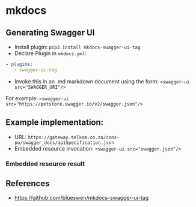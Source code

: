 # mkdocs

## Generating Swagger UI

- Install plugin: `pip3 install mkdocs-swagger-ui-tag`
- Declare Plugin in `mkdocs.yml`:

```yaml
- plugins:
   - swagger-ui-tag
```

- Invoke this in an .md markdown document using the form: `<swagger-ui src="SWAGGER_URI"/>`

For example: `<swagger-ui src="https://petstore.swagger.io/v2/swagger.json"/>`

## Example implementation:

- URL: `https://gateway.telkom.co.za/cons-po/swagger_docs/apiSpecification.json`
- Embedded resource invocation: `<swagger-ui src="swagger.json"/>
`

### Embedded resource result

<swagger-ui src="swagger.json"/>

## References

- <https://github.com/blueswen/mkdocs-swagger-ui-tag>
